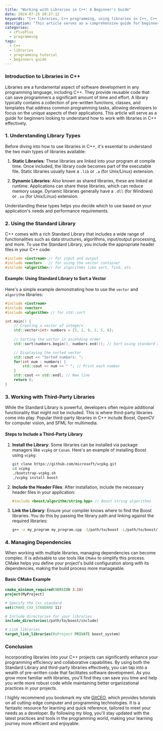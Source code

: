 ```yaml
---
title: "Working with Libraries in C++: A Beginner's Guide"
date: 2024-07-25 20:27:12
keywords: "C++ libraries, C++ programming, using libraries in C++, C++ tutorial, beginner's guide to C++ libraries"
description: "This article serves as a comprehensive guide for beginners interested in working with libraries in C++. It details the importance of libraries in software development, how to use them effectively in C++ projects, and provides step-by-step instructions on incorporating both standard and third-party libraries. Readers will learn about linking libraries, managing dependencies, and understanding different library types, ensuring they build a solid foundation in utilizing libraries to enhance their C++ programming skills."
categories:
  - cPlusPlus
  - programming
tags:
  - C++
  - libraries
  - programming tutorial
  - beginners guide
---
```


### Introduction to Libraries in C++

Libraries are a fundamental aspect of software development in any programming language, including C++. They provide reusable code that can save programmers a significant amount of time and effort. A library typically contains a collection of pre-written functions, classes, and templates that address common programming tasks, allowing developers to focus on the unique aspects of their applications. This article will serve as a guide for beginners looking to understand how to work with libraries in C++ effectively. 

<!-- more -->

### 1. Understanding Library Types

Before diving into how to use libraries in C++, it's essential to understand the two main types of libraries available:

1. **Static Libraries**: These libraries are linked into your program at compile time. Once included, the library code becomes part of the executable file. Static libraries usually have a `.lib` or `.a` (for Unix/Linux) extension.

2. **Dynamic Libraries**: Also known as shared libraries, these are linked at runtime. Applications can share these libraries, which can reduce memory usage. Dynamic libraries generally have a `.dll` (for Windows) or `.so` (for Unix/Linux) extension.

Understanding these types helps you decide which to use based on your application's needs and performance requirements.

### 2. Using the Standard Library

C++ comes with a rich Standard Library that includes a wide range of functionalities such as data structures, algorithms, input/output processing, and more. To use the Standard Library, you include the appropriate header files in your C++ code:

```cpp
#include <iostream> // for input and output
#include <vector>   // for using the vector container
#include <algorithm>// for algorithms like sort, find, etc.
```

#### Example: Using Standard Library to Sort a Vector

Here's a simple example demonstrating how to use the `vector` and `algorithm` libraries:

```cpp
#include <iostream>
#include <vector>
#include <algorithm> // for std::sort

int main() {
    // Creating a vector of integers
    std::vector<int> numbers = {5, 2, 9, 1, 5, 6};
    
    // Sorting the vector in ascending order
    std::sort(numbers.begin(), numbers.end()); // Sort using standard algorithm

    // Displaying the sorted vector
    std::cout << "Sorted numbers: ";
    for(int num : numbers) {
        std::cout << num << " "; // Print each number
    }
    std::cout << std::endl; // New line
    return 0;
}
```

### 3. Working with Third-Party Libraries

While the Standard Library is powerful, developers often require additional functionality that might not be included. This is where third-party libraries come into play. Popular third-party libraries in C++ include Boost, OpenCV for computer vision, and SFML for multimedia. 

#### Steps to Include a Third-Party Library

1. **Install the Library**: Some libraries can be installed via package managers like `vcpkg` or `Conan`. Here's an example of installing Boost using `vcpkg`:

   ```bash
   git clone https://github.com/microsoft/vcpkg.git
   cd vcpkg
   ./bootstrap-vcpkg.sh
   ./vcpkg install boost
   ```

2. **Include the Header Files**: After installation, include the necessary header files in your application:

   ```cpp
   #include <boost/algorithm/string.hpp> // Boost string algorithms
   ```

3. **Link the Library**: Ensure your compiler knows where to find the Boost libraries. You do this by passing the library path and linking against the required libraries:

   ```bash
   g++ -o my_program my_program.cpp -I/path/to/boost -L/path/to/boost/libs -lboost_system
   ```

### 4. Managing Dependencies

When working with multiple libraries, managing dependencies can become complex. It is advisable to use tools like `CMake` to simplify this process. CMake helps you define your project's build configuration along with its dependencies, making the build process more manageable.

#### Basic CMake Example

```cmake
cmake_minimum_required(VERSION 3.10)
project(MyProject)

# Specify the C++ standard
set(CMAKE_CXX_STANDARD 11)

# Include directories for your libraries
include_directories(/path/to/boost/include)

# Link libraries
target_link_libraries(MyProject PRIVATE boost_system)
```

### Conclusion 

Incorporating libraries into your C++ projects can significantly enhance your programming efficiency and collaborative capabilities. By using both the Standard Library and third-party libraries effectively, you can tap into a wealth of pre-written code that facilitates software development. As you grow more familiar with libraries, you'll find they can save you time and help you write more robust code while maintaining better organizational practices in your projects.

I highly recommend you bookmark my site [GitCEO](https://gitceo.com), which provides tutorials on all cutting-edge computer and programming technologies. It is a fantastic resource for learning and quick reference, tailored to meet your needs as a developer. By following my blog, you'll stay updated with the latest practices and tools in the programming world, making your learning journey more efficient and enjoyable.